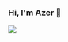 ### Hi, I'm Azer 👋

<img src="https://github-readme-stats.vercel.app/api?username=azer74&&show_icons=true&title_color=2f2e30&icon_color=2f2e30&text_color=2f2e30&bg_color=a0ffc2"/>
